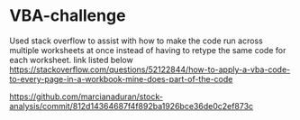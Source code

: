 # VBA-challenge
Used stack overflow to assist with how to make the code run across multiple worksheets at once instead of having to retype the same code for each worksheet. link listed below
  https://stackoverflow.com/questions/52122844/how-to-apply-a-vba-code-to-every-page-in-a-workbook-mine-does-part-of-the-code

  https://github.com/marcianaduran/stock-analysis/commit/812d14364687f4f892ba1926bce36de0c2ef873c
